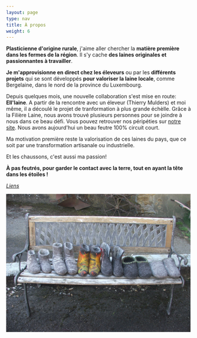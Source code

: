 ```yaml
---
layout: page
type: nav
title: À propos
weight: 6
---
```

**Plasticienne d'origine rurale**, j'aime aller chercher la **matière première dans les fermes de la région**. Il s'y cache **des laines originales et passionnantes à travailler**.

**Je m'approvisionne en direct chez les éleveurs** ou par les **différents projets** qui se sont développés **pour valoriser la laine locale**, comme Bergelaine, dans le nord de la province du Luxembourg.

Depuis quelques mois, une nouvelle collaboration s'est mise en route: **Ell'laine**. A partir de la rencontre avec un éleveur (Thierry Mulders) et moi même, il a découlé le projet de tranformation à plus grande échèlle. Grâce à la Filière Laine, nous avons trouvé plusieurs personnes pour se joindre à nous dans ce beau défi. Vous pouvez retrouver nos péripéties sur [notre site](http://www.ell-laine.com/). Nous avons aujourd'hui un beau feutre 100% circuit court.

Ma motivation première reste la valorisation de ces laines du pays, que ce soit par une transformation artisanale ou industrielle. 

Et les chaussons, c'est aussi ma passion!   

**À pas feutrés, pour garder le contact avec la terre, tout en ayant la tête dans les étoiles !**

[*Liens*](/liens/)

<div class="centered"><img src="apropos.jpg" style="max-width:100%;width:500px" alt="Quelques plantes"></div>